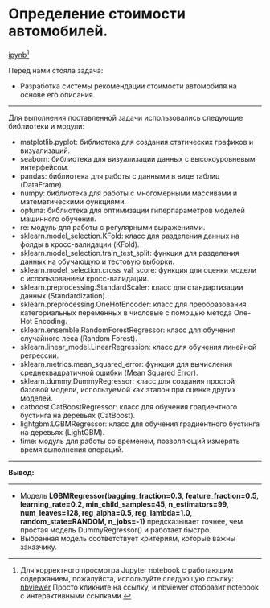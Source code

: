 # Определение стоимости автомобилей.

[ipynb](https://github.com/AndreySysa/Portfolio/blob/main/Determining%20the%20cost%20of%20cars/Определение%20стоимости%20автомобилей.ipynb)[^1]


Перед нами стояла задача: 
- Разработка системы рекомендации стоимости автомобиля на основе его описания.
***
Для выполнения поставленной задачи использовались следующие библиотеки и модули:
- matplotlib.pyplot: библиотека для создания статических графиков и визуализаций.
- seaborn: библиотека для визуализации данных с высокоуровневым интерфейсом.
- pandas: библиотека для работы с данными в виде таблиц (DataFrame).
- numpy: библиотека для работы с многомерными массивами и математическими функциями.
- optuna: библиотека для оптимизации гиперпараметров моделей машинного обучения.
- re: модуль для работы с регулярными выражениями.
- sklearn.model_selection.KFold: класс для разделения данных на фолды в кросс-валидации (KFold).
- sklearn.model_selection.train_test_split: функция для разделения данных на обучающую и тестовую выборки.
- sklearn.model_selection.cross_val_score: функция для оценки модели с использованием кросс-валидации.
- sklearn.preprocessing.StandardScaler: класс для стандартизации данных (Standardization).
- sklearn.preprocessing.OneHotEncoder: класс для преобразования категориальных переменных в числовые с помощью метода One-Hot Encoding.
- sklearn.ensemble.RandomForestRegressor: класс для обучения случайного леса (Random Forest).
- sklearn.linear_model.LinearRegression: класс для обучения линейной регрессии.
- sklearn.metrics.mean_squared_error: функция для вычисления среднеквадратичной ошибки (Mean Squared Error).
- sklearn.dummy.DummyRegressor: класс для создания простой базовой модели, используемой как эталон при оценке других моделей.
- catboost.CatBoostRegressor: класс для обучения градиентного бустинга на деревьях (CatBoost).
- lightgbm.LGBMRegressor: класс для обучения градиентного бустинга на деревьях (LightGBM).
- time: модуль для работы со временем, позволяющий измерять время выполнения операций.
***
**Вывод:**
***
- Модель **LGBMRegressor(bagging_fraction=0.3, feature_fraction=0.5, learning_rate=0.2, min_child_samples=45, n_estimators=99, num_leaves=128, reg_alpha=0.5, reg_lambda=1.0, random_state=RANDOM, n_jobs=-1)** предсказывает точнее, чем простая модель DummyRegressor() и работает быстро.
- Выбранная модель соответствует критериям, которые важны заказчику.


[^1]:Для корректного просмотра Jupyter notebook с работающим содержанием, пожалуйста, используйте следующую ссылку:
[nbviewer](https://nbviewer.jupyter.org/github/AndreySysa/Portfolio/blob/main/Determining%20the%20cost%20of%20cars/Определение%20стоимости%20автомобилей.ipynb)
Просто кликните на ссылку, и nbviewer отобразит notebook с интерактивными ссылками.